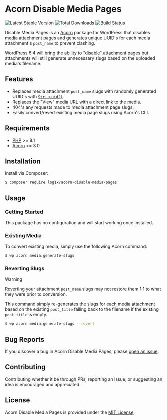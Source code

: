 # Acorn Disable Media Pages

![Latest Stable Version](https://img.shields.io/packagist/v/log1x/acorn-disable-media-pages.svg?style=flat-square)
![Total Downloads](https://img.shields.io/packagist/dt/log1x/acorn-disable-media-pages.svg?style=flat-square)
![Build Status](https://img.shields.io/github/actions/workflow/status/log1x/acorn-disable-media-pages/main.yml?branch=main&style=flat-square)

Disable Media Pages is an [Acorn](https://github.com/roots/acorn) package for WordPress that disables media attachment pages and generates unique UUID's for each media attachment's `post_name` to prevent clashing.

WordPress 6.4 will bring the ability to ["disable" attachment pages](https://make.wordpress.org/core/2023/10/16/changes-to-attachment-pages/) but attachments will still generate unnecessary slugs based on the uploaded media's filename.

## Features

- Replaces media attachment `post_name` slugs with randomly generated UUID's with [`Str::uuid()`](https://laravel.com/docs/10.x/strings#method-str-uuid).
- Replaces the "View" media URL with a direct link to the media.
- 404's any requests made to media attachment page slugs.
- Easily convert/revert existing media page slugs using Acorn's CLI.

## Requirements

- [PHP](https://secure.php.net/manual/en/install.php) >= 8.1
- [Acorn](https://github.com/roots/acorn) >= 3.0

## Installation

Install via Composer:

```bash
$ composer require log1x/acorn-disable-media-pages
```

## Usage

### Getting Started

This package has no configuration and will start working once installed.

### Existing Media

To convert existing media, simply use the following Acorn command:

```bash
$ wp acorn media:generate-slugs
```

### Reverting Slugs

> [!WARNING]
> Reverting your attachment `post_name` slugs may not restore them 1:1 to what they were prior to conversion.

This command simply re-generates the slugs for each media attachment based on the existing `post_title` falling back to the filename if the existing `post_title` is empty.

```bash
$ wp acorn media:generate-slugs --revert
```

## Bug Reports

If you discover a bug in Acorn Disable Media Pages, please [open an issue](https://github.com/log1x/acorn-disable-media-pages/issues).

## Contributing

Contributing whether it be through PRs, reporting an issue, or suggesting an idea is encouraged and appreciated.

## License

Acorn Disable Media Pages is provided under the [MIT License](LICENSE.md).
